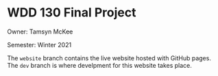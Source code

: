 # WDD 130 Final Project
Owner: Tamsyn McKee

Semester: Winter 2021


The `website` branch contains the live website hosted with GitHub pages. The `dev` branch is where develpment for this website takes place.
